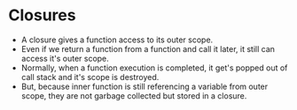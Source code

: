 # Closures

- A closure gives a function access to its outer scope.
- Even if we return a function from a function and call it later, it still can access it's outer scope.
- Normally, when a function execution is completed, it get's popped out of call stack and it's scope is destroyed.
- But, because inner function is still referencing a variable from outer scope, they are not garbage collected but stored in a closure.
